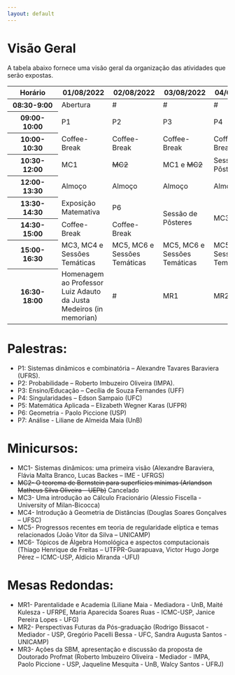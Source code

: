 ```yaml
---
layout: default
---
```


<h1 class="display-5 mb-3">
Visão Geral
</h1>

A tabela abaixo fornece uma visão geral da organização das atividades que serão expostas. 

<!-- teste [sessoes](/atividades/sessoes_tematicas/) -->

<style>
.table th, .table td {
min-width: 100px;
}
</style>

<div class="table-responsive-lg">
<table class="table table-striped">
  <thead>
    <tr>
      <th scope="col">Horário</th>
      <th scope="col">01/08/2022</th>
      <th scope="col">02/08/2022</th>
      <th scope="col">03/08/2022</th>
      <th scope="col">04/08/2022</th>
      <th scope="col">05/08/2022</th>
    </tr>
  </thead>
  <tbody>
    <tr>
      <th scope="row">08:30-9:00</th>
      <td>Abertura</td>
      <td> # </td>
      <td> # </td>
      <td> # </td>
      <td> # </td>
    </tr>
    <tr>
      <th scope="row">09:00-10:00</th>
      <td>P1</td>
      <td>P2</td>
      <td>P3</td>
      <td>P4</td>
      <td>P5</td>
    </tr>
    <tr>
      <th scope="row">10:00-10:30</th>
      <td>Coffee-Break</td>
      <td>Coffee-Break</td>
      <td>Coffee-Break</td>
      <td>Coffee-Break</td>
      <td>Coffee-Break</td>
    </tr>
	<tr>
      <th scope="row">10:30-12:00</th>
      <td>MC1</td>
      <td><s>MC2</s></td>
      <td>MC1 e <s>MC2</s></td>
      <td>Sessão de Pôsteres</td>
      <td>MC1 e <s>MC2</s></td>
    </tr>
	<tr>
		<th scope='row'>12:00-13:30  </th>
		<td> Almoço   </td>
		<td> Almoço   </td>
		<td> Almoço   </td>
		<td> Almoço   </td>
		<td> Almoço   </td>
	</tr>	
	<tr>
		<th scope='row'> 13:30-14:30   </th>
		<td> Exposição Matemativa  </td>
		<td> P6   </td>
		<td rowspan="2"> Sessão de Pôsteres   </td>
		<td rowspan="2"> MC3 e MC4   </td>
		<td> P7    </td>
	</tr>	
	<tr>
		<th scope='row'> 14:30-15:00   </th>
		<td> Coffee-Break   </td>
		<td> Coffee-Break   </td>
		<td> Coffee-Break   </td>
	</tr>
	<tr>
		<th scope='row'> 15:00-16:30  </th>
		<td> MC3, MC4 e Sessões Temáticas  </td>
		<td> MC5, MC6 e Sessões Temáticas  </td>
		<td> MC5, MC6 e Sessões Temáticas  </td>
		<td> MC5, MC6 e Sessões Temáticas   </td>
		<td> MC3, MC4 e Sessões Temáticas   </td>
	</tr>
	<tr>
		<th scope='row'> 16:30-18:00   </th>
		<td>  Homenagem ao Professor Luiz Adauto da Justa Medeiros (in memorian)  </td>
		<td>  #  </td>
		<td>  MR1  </td>
		<td>  MR2 </td>
		<td>  MR3 e Encerramento  </td>
	</tr>	
  </tbody>
</table>
</div>


<h1 class="display-5 mb-3">
 Palestras:
 </h1>

- P1:  Sistemas dinâmicos e combinatória – Alexandre Tavares Baraviera (UFRS).
- P2: Probabilidade – Roberto Imbuzeiro Oliveira (IMPA).
- P3: Ensino/Educação – Cecília de Souza Fernandes (UFF)
- P4: Singularidades – Edson Sampaio (UFC)
- P5: Matemática Aplicada – Elizabeth Wegner Karas (UFPR)
- P6: Geometria - Paolo Piccione (USP)
- P7: Análise - Liliane de Almeida Maia (UnB)


<h1 class="display-5 mb-3">
 Minicursos:
</h1>

- MC1- Sistemas dinâmicos: uma primeira visão (Alexandre Baraviera, Flávia Malta Branco, Lucas Backes – IME - UFRGS)
- <s>MC2- O teorema de Bernstein para superfícies mínimas (Arlandson Matheus Silva Oliveira – UEPb)</s> Cancelado
- MC3- Uma introdução ao Cálculo Fracionário (Alessio Fiscella - University of Milan-Bicocca)
- MC4- Introdução à Geometria de Distâncias (Douglas Soares Gonçalves – UFSC)
- MC5- Progressos recentes em teoria de regularidade elíptica e temas relacionados (João Vitor da Silva – UNICAMP)
- MC6- Tópicos de Álgebra Homológica e aspectos computacionais (Thiago Henrique de Freitas – UTFPR-Guarapuava, Victor Hugo Jorge Pérez – ICMC-USP, Aldício Miranda -UFU)


<h1 class="display-5 mb-3">
Mesas Redondas:
</h1>

- MR1- Parentalidade e Academia (Liliane Maia - Mediadora - UnB, Maité Kulesza - UFRPE, Maria Aparecida Soares Ruas - ICMC-USP, Janice Pereira Lopes - UFG)
- MR2- Perspectivas Futuras da Pós-graduação (Rodrigo Bissacot - Mediador - USP, Gregório Pacelli Bessa - UFC, Sandra Augusta Santos - UNICAMP)
- MR3- Ações da SBM, apresentação e discussão da proposta de Doutorado Profmat (Roberto Imbuzeiro Oliveira - Mediador - IMPA, Paolo Piccione - USP, Jaqueline Mesquita - UnB, Walcy Santos - UFRJ)


